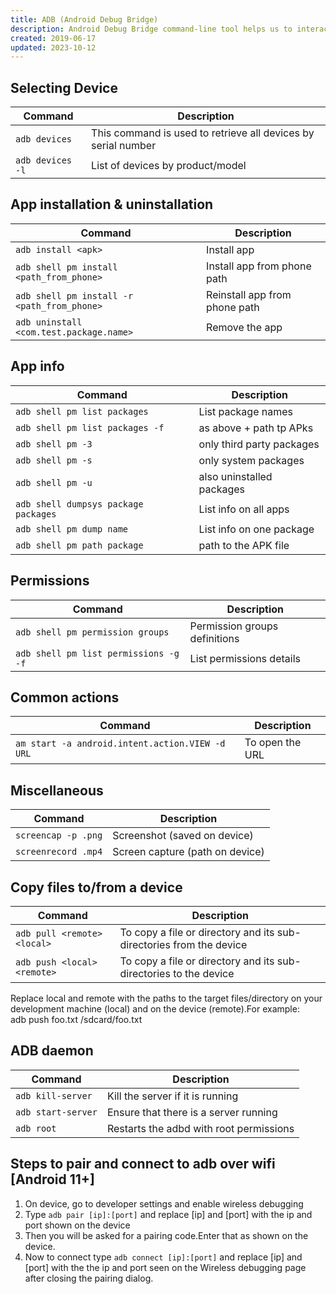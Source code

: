 ```yaml
---
title: ADB (Android Debug Bridge)
description: Android Debug Bridge command-line tool helps us to interact with connected Android device/ Emulator. We can install, debug apps using ADB
created: 2019-06-17
updated: 2023-10-12
---
```


## Selecting Device

|Command|Description|
|---|---|
|`adb devices`|This command is used to retrieve all devices by serial number|
|`adb devices -l`|List of devices by product/model|

## App installation & uninstallation
|Command|Description|
|---|---|
|`adb install <apk>`|Install app|
|`adb shell pm install <path_from_phone>`|Install app from phone path|
|`adb shell pm install -r <path_from_phone>`|Reinstall app from phone path|
|`adb uninstall <com.test.package.name>`|Remove the app|

## App info 
|Command|Description|
|---|---|
|`adb shell pm list packages`|List package names|
|`adb shell pm list packages -f`|as above + path tp APks|
|`adb shell pm -3`| only third party packages|
|`adb shell pm -s`|only system packages|
|`adb shell pm -u`|also uninstalled packages|
|`adb shell dumpsys package packages`|List info on all apps|
|`adb shell pm dump name`|List info on one package|
|`adb shell pm path package`|path to the APK file|


## Permissions
|Command|Description|
|---|---|
|`adb shell pm permission groups`|Permission groups definitions|
|`adb shell pm list permissions -g -f`|List permissions details|


## Common actions
|Command|Description|
|---|---|
|`am start -a android.intent.action.VIEW -d URL`|To open the URL|


## Miscellaneous
|Command|Description|
|---|---|
|`screencap -p .png`|Screenshot (saved on device)|
|`screenrecord .mp4`|Screen capture (path on device)|

## Copy files to/from a device
|Command|Description|
|---|---|
|`adb pull <remote> <local>`|To copy a file or directory and its sub-directories from the device|
|`adb push <local> <remote>`|To copy a file or directory and its sub-directories to the device|

Replace local and remote with the paths to the target files/directory on your development machine (local) and on the device (remote).For example:<br />
adb push foo.txt /sdcard/foo.txt

## ADB daemon
|Command|Description|
|---|---|
|`adb kill-server`|Kill the server if it is running|
|`adb start-server`|Ensure that there is a server running|
|`adb root`|Restarts the adbd with root permissions|

## Steps to pair and connect to adb over wifi [Android 11+]
1. On device, go to developer settings and enable wireless debugging
1. Type `adb pair [ip]:[port]` and replace [ip] and [port] with the ip and port shown on the device
2. Then you will be asked for a pairing code.Enter that as shown on the device.
3. Now to connect type `adb connect [ip]:[port]` and replace [ip] and [port] with the the ip and port seen on the Wireless debugging page after closing the pairing dialog.

